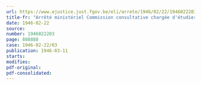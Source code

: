 ```yaml
---
url: https://www.ejustice.just.fgov.be/eli/arrete/1946/02/22/1946022203/justel
title-fr: "Arrêté ministériel Commission consultative chargée d'étudier le problème des finances provinciales et communales. - Institution"
date: 1946-02-22
source:
number: 1946022203
page: 888888
case: 1946-02-22/03
publication: 1946-03-11
starts:
modifies:
pdf-original:
pdf-consolidated:
---
```


